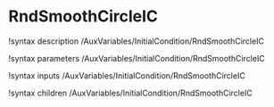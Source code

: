 <!-- MOOSE Documentation Stub: Remove this when content is added. -->

# RndSmoothCircleIC

!syntax description /AuxVariables/InitialCondition/RndSmoothCircleIC

!syntax parameters /AuxVariables/InitialCondition/RndSmoothCircleIC

!syntax inputs /AuxVariables/InitialCondition/RndSmoothCircleIC

!syntax children /AuxVariables/InitialCondition/RndSmoothCircleIC
